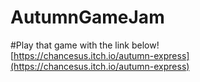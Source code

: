 # AutumnGameJam
#Play that game with the link below!<br />
[https://chancesus.itch.io/autumn-express](https://chancesus.itch.io/autumn-express)

